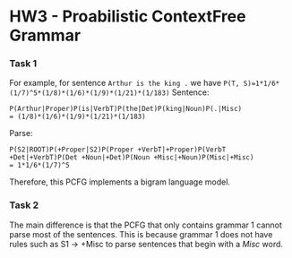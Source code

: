 # HW3 - Proabilistic ContextFree Grammar

### Task 1
For example, for sentence `Arthur is the king .` we have `P(T, S)=1*1/6*(1/7)^5*(1/8)*(1/6)*(1/9)*(1/21)*(1/183)`
Sentence:
```
P(Arthur|Proper)P(is|VerbT)P(the|Det)P(king|Noun)P(.|Misc) 
= (1/8)*(1/6)*(1/9)*(1/21)*(1/183)
```
Parse:
```
P(S2|ROOT)P(+Proper|S2)P(Proper +VerbT|+Proper)P(VerbT +Det|+VerbT)P(Det +Noun|+Det)P(Noun +Misc|+Noun)P(Misc|+Misc)
= 1*1/6*(1/7)^5
```

Therefore, this PCFG implements a bigram language model. 

### Task 2
The main difference is that the PCFG that only contains grammar 1 cannot parse most of the sentences. This is because grammar 1 does not have rules such as S1 -> +Misc to parse sentences that begin with a *Misc* word.
